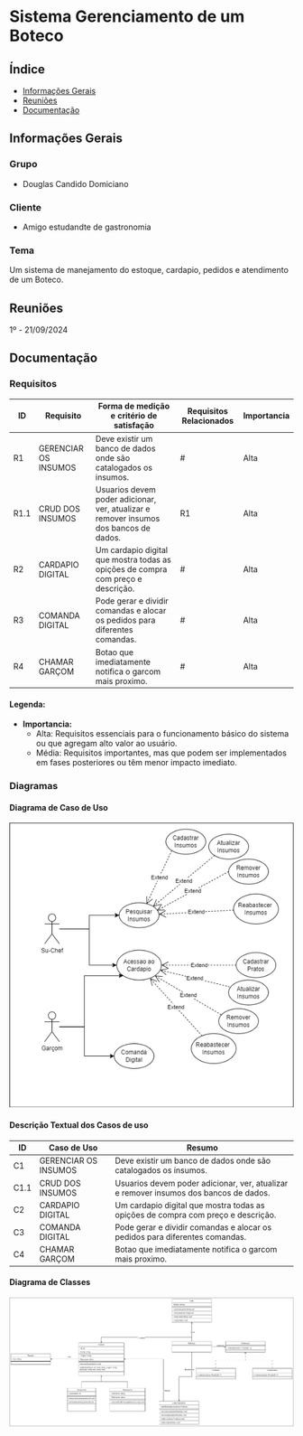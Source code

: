 # Sistema Gerenciamento de um Boteco

## Índice
- [Informações Gerais](#informações-gerais)
- [Reuniões](#reuniões)
- [Documentação](#documentação)

## Informações Gerais

### Grupo
- Douglas Candido Domiciano

### Cliente
- Amigo estudandte de gastronomia

### Tema
Um sistema de manejamento do estoque, cardapio, pedidos e atendimento de um Boteco.

## Reuniões
1º - 21/09/2024

## Documentação

### Requisitos

| ID |  Requisito   |   Forma de medição e critério de satisfação   |   Requisitos Relacionados  |   Importancia   |
|----|--------------|-----------------------------------------------|----------------------------|-----------------|
| R1 |  GERENCIAR OS INSUMOS    |   Deve existir um banco de dados onde são catalogados os insumos. |   #   |   Alta    |
| R1.1 | CRUD DOS INSUMOS    |  Usuarios devem poder adicionar, ver, atualizar e remover insumos dos bancos de dados.   |   R1   |   Alta    |
| R2 |  CARDAPIO DIGITAL   |    Um cardapio  digital que mostra todas as opições de compra com preço e descrição.    |   #   |   Alta    |
| R3 |  COMANDA DIGITAL    |    Pode gerar e dividir comandas e alocar os pedidos para diferentes comandas.  |   #   |   Alta    |
| R4 |  CHAMAR GARÇOM    |  Botao que imediatamente notifica o garcom mais proximo. |   #   |   Alta    |


#### Legenda:
- **Importancia:**
  - Alta: Requisitos essenciais para o funcionamento básico do sistema ou que agregam alto valor ao usuário.
  - Média: Requisitos importantes, mas que podem ser implementados em fases posteriores ou têm menor impacto imediato.

### Diagramas

#### Diagrama de Caso de Uso
![image](./documentos/diagramas/Diagrama%20de%20caso%20de%20uso.drawio.png)

#### Descrição Textual dos Casos de uso

| ID |  Caso de Uso   |   Resumo  |
|----|--------------|-----------------------------------------------|
| C1 |  GERENCIAR OS INSUMOS    |   Deve existir um banco de dados onde são catalogados os insumos. |
| C1.1 | CRUD DOS INSUMOS    |  Usuarios devem poder adicionar, ver, atualizar e remover insumos dos bancos de dados.   |
| C2 |  CARDAPIO DIGITAL   |    Um cardapio  digital que mostra todas as opições de compra com preço e descrição.    |
| C3 |  COMANDA DIGITAL    |    Pode gerar e dividir comandas e alocar os pedidos para diferentes comandas.  |
| C4 |  CHAMAR GARÇOM    |  Botao que imediatamente notifica o garcom mais proximo. |

#### Diagrama de Classes
![image](./documentos/diagramas/Diagrama%20de%20classe%20Estagio.drawio.png)
